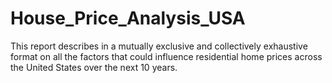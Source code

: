 # House_Price_Analysis_USA

This report describes in a mutually exclusive and collectively exhaustive format on all the factors that could influence residential home prices across the United States over the next 10 years.


